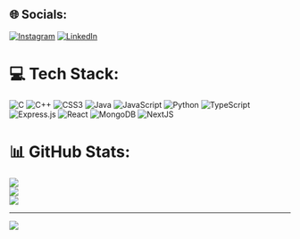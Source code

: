 
## 🌐 Socials:
[![Instagram](https://img.shields.io/badge/Instagram-%23E4405F.svg?logo=Instagram&logoColor=white)](https://instagram.com/@sen_thee_007) [![LinkedIn](https://img.shields.io/badge/LinkedIn-%230077B5.svg?logo=linkedin&logoColor=white)](https://www.linkedin.com/in/ellankovan-sentheepan/) 

# 💻 Tech Stack:
![C](https://img.shields.io/badge/c-%2300599C.svg?style=for-the-badge&logo=c&logoColor=white) ![C++](https://img.shields.io/badge/c++-%2300599C.svg?style=for-the-badge&logo=c%2B%2B&logoColor=white) ![CSS3](https://img.shields.io/badge/css3-%231572B6.svg?style=for-the-badge&logo=css3&logoColor=white) ![Java](https://img.shields.io/badge/java-%23ED8B00.svg?style=for-the-badge&logo=openjdk&logoColor=white) ![JavaScript](https://img.shields.io/badge/javascript-%23323330.svg?style=for-the-badge&logo=javascript&logoColor=%23F7DF1E) ![Python](https://img.shields.io/badge/python-3670A0?style=for-the-badge&logo=python&logoColor=ffdd54) ![TypeScript](https://img.shields.io/badge/typescript-%23007ACC.svg?style=for-the-badge&logo=typescript&logoColor=white) ![Express.js](https://img.shields.io/badge/express.js-%23404d59.svg?style=for-the-badge&logo=express&logoColor=%2361DAFB) ![React](https://img.shields.io/badge/react-%2320232a.svg?style=for-the-badge&logo=react&logoColor=%2361DAFB) ![MongoDB](https://img.shields.io/badge/MongoDB-%234ea94b.svg?style=for-the-badge&logo=mongodb&logoColor=white) ![NextJS](https://github.com/vercel/next.js/)
# 📊 GitHub Stats:
![](https://github-readme-stats.vercel.app/api?username=Senthee1811&theme=dark&hide_border=false&include_all_commits=false&count_private=false)<br/>
![](https://github-readme-streak-stats.herokuapp.com/?user=Senthee1811&theme=dark&hide_border=false)<br/>
![](https://github-readme-stats.vercel.app/api/top-langs/?username=Senthee1811&theme=dark&hide_border=false&include_all_commits=false&count_private=false&layout=compact)

---
[![](https://visitcount.itsvg.in/api?id=Senthee1811&icon=0&color=0)](https://visitcount.itsvg.in)

<!-- Proudly created with GPRM ( https://gprm.itsvg.in ) -->
